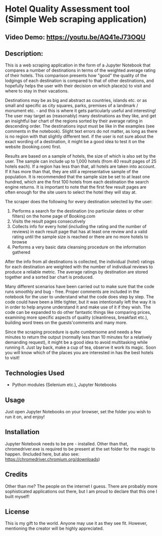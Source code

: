 # Hotel Quality Assessment tool (Simple Web scraping application)
## Video Demo:  https://youtu.be/AQ41eJ73OQU
## Description:

This is a web scraping application in the form of a Jupyter Notebook that compares a number of destinations in terms of the weighted average rating of their hotels. This comparison presents how "good" the quality of the lodgings of each destination is compared to that of other destinations, and hopefully helps the user with their decision on which place(s) to visit and where to stay in their vacations. 

Destinations may be as big and abstract as countries, islands etc. or as small and specific as city squares, parks, premises of a landmark / monument etc. - and this is where it gets particularly useful and interesting! The user may target as (reasonably) many destinations as they like, and get an insightful bar chart of the regions sorted by their average rating in descending order. The destinations input must be like in the examples (see comments in the notebook). Slight text errors do not matter, as long as there is no region with that slightly different text. if the user is not sure about the exact wording of a destination, it might be a good idea to test it on the website (booking.com) first.

Results are based on a sample of hotels, the size of which is also set by the user. The sample can include up to 1,000 hotels (from 40 result pages of 25 hotels each). If a region has less than that, all hotels are taken into account. If it has more than that, they are still a representative sample of the population. It is recommended that the sample size be set to at least one hundred, which are the first 100 hotels from each destination the search engine returns. It is important to note that the first few result pages are often enough for the site users to select the hotel they will stay at.

The scraper does the following for every destination selected by the user:

1) Performs a search for the destination (no particular dates or other filters) on the home page of Booking.com
2) Visits the result pages consecutively
3) Collects info for every hotel (including the rating and the number of reviews) in each result page that has at least one review and a valid rating until the sample size is reached or there are no more hotels to browse
4) Performs a very basic data cleansing procedure on the information gathered

After the info from all destinations is collected, the individual (hotel) ratings for each destination are weighted with the number of individual reviews to produce a reliable metric. The average ratings by destination are stored together and a sorted bar chart is produced.

Many different scenarios have been carried out to make sure that the code runs smoothly and bug - free. Proper comments are included in the notebook for the user to understand what the code does step by step. The code could have been a little tighter, but it was intentionally left the way it is in order to help anyone understand it and make use of it if they wish. The code can be expanded to do other fantastic things like comparing prices, examining more specific aspects of quality (cleanliness, breakfast etc.), building word trees on the guests'comments and many more.

Since the scraping procedure is quite cumbersome and needs a few minutes to return the output (normally less than 10 minutes for a relatively demanding request), it might be a good idea to avoid multitasking while running it. Just lay back, make a cup of tea, observe it work its magic. Soon you will know which of the places you are interested in has the best hotels to visit!

## Technologies Used

- Python modules (Selenium etc.), Jupyter Notebooks

## Usage

Just open Jupyter Notebooks on your browser, set the folder you wish to run it on, and enjoy!

## Installation

Jupyter Notebook needs to be pre - installed. Other than that, chromedriver.exe is required to be present at the set folder for the magic to happen. (Included here, but also see: https://chromedriver.chromium.org/downloads)

## Credits

Other than me? The people on the internet I guess. There are probably more sophisticated applications out there, but I am proud to declare that this one I built myself!

## License

This is my gift to the world. Anyone may use it as they see fit. However, mentioning the creator will be highly appreciated.
